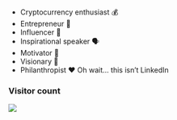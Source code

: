 - Cryptocurrency enthusiast 💰
- Entrepreneur 💸
- Influencer 💃
- Inspirational speaker 🗣
- Motivator 🍾
- Visionary 🎨
- Philanthropist ❤
Oh wait… this isn’t LinkedIn


### Visitor count
<img src="https://profile-counter.glitch.me/vaticanmemes/count.svg" />

<!---
VaticanMemes/VaticanMemes is a ✨ special ✨ repository because its `README.md` (this file) appears on your GitHub profile.
You can click the Preview link to take a look at your changes.
--->

